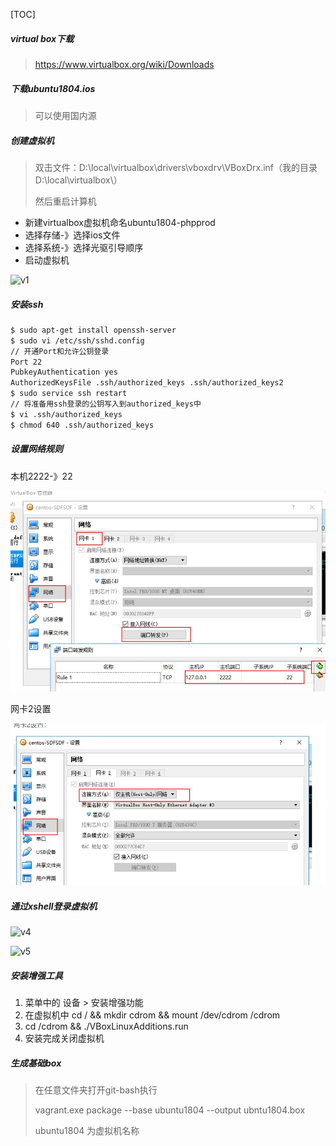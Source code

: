 [TOC]

##### virtual box下载

> https://www.virtualbox.org/wiki/Downloads

##### 下载ubuntu1804.ios

> 可以使用国内源

##### 创建虚拟机

> 双击文件：D:\local\virtualbox\drivers\vboxdrv\VBoxDrx.inf（我的目录D:\local\virtualbox\）
>
> 然后重启计算机

- 新建virtualbox虚拟机命名ubuntu1804-phpprod
- 选择存储-》选择ios文件
- 选择系统-》选择光驱引导顺序
- 启动虚拟机

![v1](C:\Users\86188\workspace\znddzxx112\blog\virtualbox\v1.jpg)

##### 安装ssh

```bash
$ sudo apt-get install openssh-server
$ sudo vi /etc/ssh/sshd.config
// 开通Port和允许公钥登录
Port 22
PubkeyAuthentication yes
AuthorizedKeysFile .ssh/authorized_keys .ssh/authorized_keys2
$ sudo service ssh restart
// 将准备用ssh登录的公钥写入到authorized_keys中
$ vi .ssh/authorized_keys
$ chmod 640 .ssh/authorized_keys
```

##### 设置网络规则

本机2222-》22

![v2](.\v2.jpg)

网卡2设置

![v3](.\v3.jpg)

##### 通过xshell登录虚拟机

![v4](C:\Users\86188\workspace\znddzxx112\blog\virtualbox\v4.jpg)



![v5](C:\Users\86188\workspace\znddzxx112\blog\virtualbox\v5.jpg)



##### 安装增强工具

1. 菜单中的 设备 > 安装增强功能
2. 在虚拟机中 cd / && mkdir cdrom && mount /dev/cdrom /cdrom
3. cd /cdrom && ./VBoxLinuxAdditions.run
4. 安装完成关闭虚拟机

##### 生成基础box

> 在任意文件夹打开git-bash执行
>
> vagrant.exe package --base ubuntu1804 --output ubntu1804.box
>
> ubuntu1804 为虚拟机名称